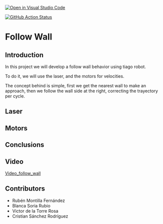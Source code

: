[![Open in Visual Studio Code](https://classroom.github.com/assets/open-in-vscode-f059dc9a6f8d3a56e377f745f24479a46679e63a5d9fe6f495e02850cd0d8118.svg)](https://classroom.github.com/online_ide?assignment_repo_id=6883687&assignment_repo_type=AssignmentRepo)

[![GitHub Action
Status](https://github.com/Docencia-fmrico/follow_wall_cavros/workflows/main/badge.svg)](https://github.com/Docencia-fmrico/follow_wall_cavros)

# Follow Wall
## Introduction
In this project we will develop a follow wall behavior using tiago robot.

To do it, we will use the laser, and the motors for velocities.

The concept behind is simple, first we get the nearest wall to make an approach, then we follow the wall side at the right, correcting the trayectory per cycle.

## Laser

## Motors

## Conclusions

## Video

[Video_follow_wall](https://urjc-my.sharepoint.com/:v:/g/personal/v_delatorre_2019_alumnos_urjc_es/EQ-6J4dGqIdFkdbzKaEzwYUB1hhOphRxVuq_pcyPJbiAEw?e=nmGfTf)



## Contributors
* Rubén Montilla Fernández
* Blanca Soria Rubio
* Victor de la Torre Rosa
* Cristian Sánchez Rodríguez 
